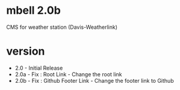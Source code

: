 # mbell 2.0b
 CMS for weather station (Davis-Weatherlink)
 
 # version
 
 - 2.0  - Initial Release
 - 2.0a - Fix : Root Link - Change the root link
 - 2.0b - Fix : Github Footer Link - Change the footer link to Github
